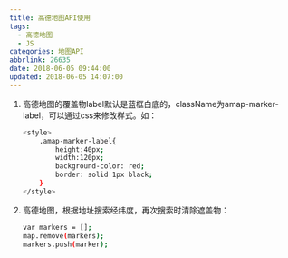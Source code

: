 ```yaml
---
title: 高德地图API使用
tags:
  - 高德地图
  - JS
categories: 地图API
abbrlink: 26635
date: 2018-06-05 09:44:00
updated: 2018-06-05 14:07:00
---
```


1. 高德地图的覆盖物label默认是蓝框白底的，className为amap-marker-label，可以通过css来修改样式。如：
    ``` bash
    <style>
        .amap-marker-label{
            height:40px;
            width:120px;
            background-color: red;
            border: solid 1px black;
        }
    </style>
    ```

2. 高德地图，根据地址搜索经纬度，再次搜索时清除遮盖物：
    ``` bash
    var markers = [];	
    map.remove(markers);	
    markers.push(marker);
    ```	